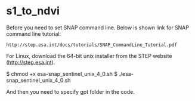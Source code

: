 # s1_to_ndvi


Before you need to set SNAP command line. Below is shown link for SNAP command line tutorial: 
```
http://step.esa.int/docs/tutorials/SNAP_CommandLine_Tutorial.pdf
```

For Linux, download the 64-bit unix installer from the STEP website (http://step.esa.int). 
 
$ chmod +x esa-snap_sentinel_unix_4_0.sh 
$ ./esa-snap_sentinel_unix_4_0.sh 
 
And then you need to specify gpt folder in the code. 
